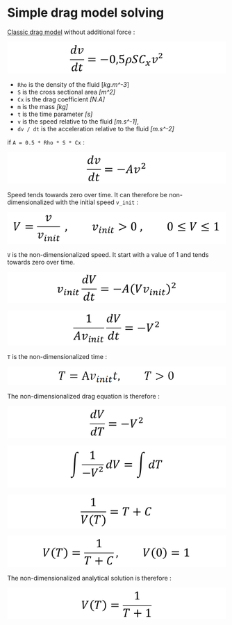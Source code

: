 # Simple drag model solving

[Classic drag model](https://en.wikipedia.org/wiki/Drag_(physics)#The_drag_equation) without additional force :

![Simple Drag Equation 1](Images/Simple_Drag_Equation_1.png "Simple Drag Equation 1")

- `Rho` is the density of the fluid [*kg.m^-3*]
- `S` is the cross sectional area *[m^2]*
- `Cx` is the drag coefficient *[N.A]*
- `m` is the mass *[kg]*
- `t` is the time parameter *[s]*
- `v` is the speed relative to the fluid *[m.s^-1]*,
- `dv / dt` is the acceleration relative to the fluid *[m.s^-2]*

if `A = 0.5 * Rho * S * Cx` :

![Simple Drag Equation 2](Images/Simple_Drag_Equation_2.png "Simple Drag Equation 2")

Speed tends towards zero over time. It can therefore be non-dimensionalized with the initial speed `v_init` :

![Simple Drag Speed Non Dimensionalization](Images/Simple_Drag_Speed_Non_Dimensionalization.png "Simple Drag Speed Non Dimensionalization")

`V` is the non-dimensionalized speed. It start with a value of 1 and tends towards zero over time.

![Simple Drag Non Dimensionalized Equation 1](Images/Simple_Drag_Non_Dimensionalized_Equation_1.png "Simple Drag Non Dimensionalized Equation 1")

![Simple Drag Non Dimensionalized Equation 2](Images/Simple_Drag_Non_Dimensionalized_Equation_2.png "Simple Drag Non Dimensionalized Equation 2")

`T` is the non-dimensionalized time :

![Simple Drag Time Non Dimensionalization](Images/Simple_Drag_Time_Non_Dimensionalization.png "Simple Drag Time Non Dimensionalization")

The non-dimensionalized drag equation is therefore :

![Simple Drag Non Dimensionalized Equation 3](Images/Simple_Drag_Non_Dimensionalized_Equation_3.png "Simple Drag Non Dimensionalized Equation 3")

![Simple Drag Equation Solution 1](Images/Simple_Drag_Equation_Solution_1.png "Simple Drag Equation Solution 1")

![Simple Drag Equation Solution 2](Images/Simple_Drag_Equation_Solution_2.png "Simple Drag Equation Solution 2")

![Simple Drag Equation Solution 3](Images/Simple_Drag_Equation_Solution_3.png "Simple Drag Equation Solution 3")

The non-dimensionalized analytical solution is therefore :

![Simple Drag Equation Solution 4](Images/Simple_Drag_Equation_Solution_4.png "Simple Drag Equation Solution 4")
